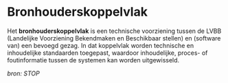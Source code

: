 # Bronhouderskoppelvlak

Het **bronhouderskoppelvlak** is een technische voorziening tussen de LVBB (Landelijke Voorziening Bekendmaken en Beschikbaar stellen) en (software van) 
een bevoegd gezag. In dat koppelvlak worden technische en inhoudelijke standaarden toegepast, waardoor inhoudelijke, proces- of foutinformatie tussen de 
systemen kan worden uitgewisseld.

*bron: STOP*